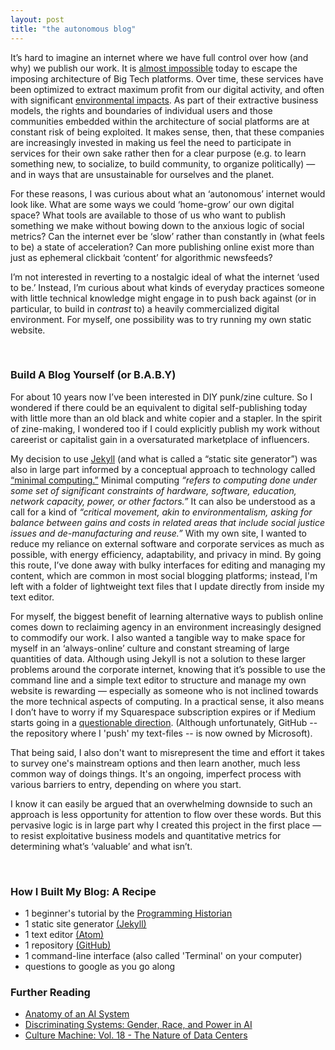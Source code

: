 ```yaml
---
layout: post
title: "the autonomous blog"
---
```


It’s hard to imagine an internet where we have full control over how (and why) we publish our work. It is [almost impossible](https://www.theguardian.com/commentisfree/2019/feb/17/almost-impossible-to-function-without-big-five-tech-giants) today to escape the imposing architecture of Big Tech platforms. Over time, these services have been optimized to extract maximum profit from our digital activity, and often with significant [environmental impacts](https://gizmodo.com/amazon-is-aggressively-pursuing-big-oil-as-it-stalls-ou-1833875828). As part of their extractive business models, the rights and boundaries of individual users and those communities embedded within the architecture of social platforms are at constant risk of being exploited. It makes sense, then, that these companies are increasingly invested in making us feel the need to participate in services for their own sake rather then for a clear purpose (e.g. to learn something new, to socialize, to build community, to organize politically) — and in ways that are unsustainable for ourselves and the planet.

For these reasons, I was curious about what an ‘autonomous’ internet would look like. What are some ways we could ‘home-grow’ our own digital space? What tools are available to those of us who want to publish something we make without bowing down to the anxious logic of social metrics? Can the internet ever be ‘slow’ rather than constantly in (what feels to be) a state of acceleration? Can more publishing online exist more than just as ephemeral clickbait ‘content’ for algorithmic newsfeeds?

I’m not interested in reverting to a nostalgic ideal of what the internet ‘used to be.’ Instead, I’m curious about what kinds of everyday practices someone with little technical knowledge might engage in to push back against (or in particular, to build in *contrast* to) a heavily commercialized digital environment. For myself, one possibility was to try running my own static website.

&nbsp;
&nbsp;

### Build A Blog Yourself (or B.A.B.Y)

For about 10 years now I’ve been interested in DIY punk/zine culture. So I wondered if there could be an equivalent to digital self-publishing today with little more than an old black and white copier and a stapler. In the spirit of zine-making, I wondered too if I could explicitly publish my work without careerist or capitalist gain in a oversaturated marketplace of influencers.

 My decision to use [Jekyll](https://jekyllrb.com/) (and what is called a “static site generator”) was also in large part informed by a conceptual approach to technology called  [“minimal computing.”](https://go-dh.github.io/mincomp/about/) Minimal computing *“refers to computing done under some set of significant constraints of hardware, software, education, network capacity, power, or other factors.”* It can also be understood as a call for a kind of *“critical movement, akin to environmentalism, asking for balance between gains and costs in related areas that include social justice issues and de-manufacturing and reuse.”* With my own site, I wanted to reduce my reliance on external software and corporate services as much as possible, with energy efficiency, adaptability, and privacy in mind. By going this route, I’ve done away with bulky interfaces for editing and managing my content, which are common in most social blogging platforms; instead, I'm left with a folder of lightweight text files that I update directly from inside my text editor.

For myself, the biggest benefit of learning alternative ways to publish online comes down to reclaiming agency in an environment increasingly designed to commodify our work. I also wanted a tangible way to make space for myself in an ‘always-online’ culture and constant streaming of large quantities of data. Although using Jekyll is not a solution to these larger problems around the corporate internet, knowing that it’s possible to use the command line and a simple text editor to structure and manage my own website is rewarding — especially as someone who is not inclined towards the more technical aspects of computing. In a practical sense, it also means I don’t have to worry if my Squarespace subscription expires or if Medium starts going in a [questionable direction](http://studyhall.xyz/blog/2018/6/12/mediums-mess-the-rise-and-fall-of-the-site-that-was-supposed-to-save-journalism). (Although unfortunately, GitHub -- the repository where I 'push' my text-files -- is now owned by Microsoft).

That being said, I also don't want to misrepresent the time and effort it takes to survey one's mainstream options and then learn another, much less common way of doings things. It's an ongoing, imperfect process with various barriers to entry, depending on where you start.

I know it can easily be argued that an overwhelming downside to such an approach is less opportunity for attention to flow over these words. But this pervasive logic is in large part why I created this project in the first place — to resist exploitative business models and quantitative metrics for determining what’s ‘valuable’ and what isn’t.

&nbsp;

### How I Built My Blog: A Recipe

* 1 beginner's tutorial by the [Programming Historian](https://programminghistorian.org/en/lessons/building-static-sites-with-jekyll-github-pages)
* 1 static site generator [(Jekyll)](https://jekyllrb.com/)
* 1 text editor [(Atom)](https://atom.io/)
* 1 repository [(GitHub)](https://github.com/)
* 1 command-line interface (also called 'Terminal' on your computer)
* questions to google as you go along

### Further Reading

* [Anatomy of an AI System](https://anatomyof.ai/)
* [Discriminating Systems: Gender, Race, and Power in AI](https://ainowinstitute.org/discriminatingsystems.pdf)
* [Culture Machine: Vol. 18 - The Nature of Data Centers](http://culturemachine.net/vol-18-the-nature-of-data-centers/)





&nbsp;
&nbsp;
